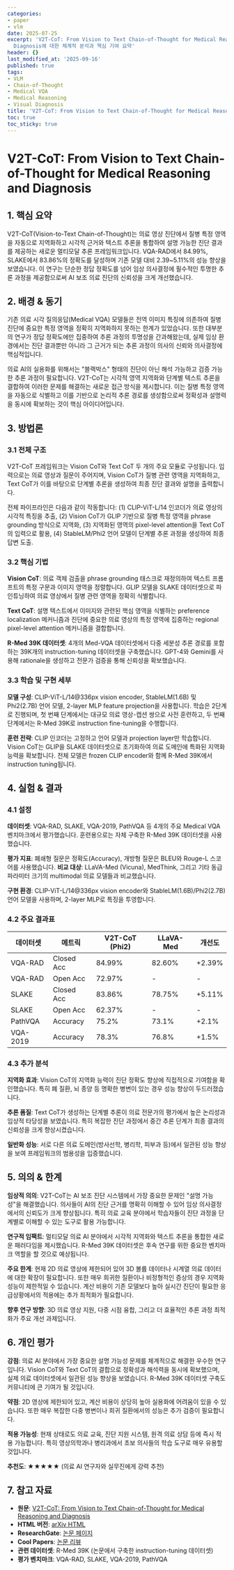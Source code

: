 ```yaml
---
categories:
- paper
- vlm
date: 2025-07-25
excerpt: 'V2T-CoT: From Vision to Text Chain-of-Thought for Medical Reasoning and
  Diagnosis에 대한 체계적 분석과 핵심 기여 요약'
header: {}
last_modified_at: '2025-09-16'
published: true
tags:
- VLM
- Chain-of-Thought
- Medical VQA
- Medical Reasoning
- Visual Diagnosis
title: 'V2T-CoT: From Vision to Text Chain-of-Thought for Medical Reasoning and Diagnosis'
toc: true
toc_sticky: true
---
```


# V2T-CoT: From Vision to Text Chain-of-Thought for Medical Reasoning and Diagnosis


## 1. 핵심 요약

V2T-CoT(Vision-to-Text Chain-of-Thought)는 의료 영상 진단에서 질병 특정 영역을 자동으로 지역화하고 시각적 근거와 텍스트 추론을 통합하여 설명 가능한 진단 결과를 제공하는 새로운 멀티모달 추론 프레임워크입니다. VQA-RAD에서 84.99%, SLAKE에서 83.86%의 정확도를 달성하며 기존 모델 대비 2.39~5.11%의 성능 향상을 보였습니다. 이 연구는 단순한 정답 정확도를 넘어 임상 의사결정에 필수적인 투명한 추론 과정을 제공함으로써 AI 보조 의료 진단의 신뢰성을 크게 개선했습니다.

## 2. 배경 & 동기

기존 의료 시각 질의응답(Medical VQA) 모델들은 전역 이미지 특징에 의존하여 질병 진단에 중요한 특정 영역을 정확히 지역화하지 못하는 한계가 있었습니다. 또한 대부분의 연구가 정답 정확도에만 집중하여 추론 과정의 투명성을 간과해왔는데, 실제 임상 환경에서는 진단 결과뿐만 아니라 그 근거가 되는 추론 과정이 의사의 신뢰와 의사결정에 핵심적입니다.

의료 AI의 실용화를 위해서는 "블랙박스" 형태의 진단이 아닌 해석 가능하고 검증 가능한 추론 과정이 필요합니다. V2T-CoT는 시각적 영역 지역화와 단계별 텍스트 추론을 결합하여 이러한 문제를 해결하는 새로운 접근 방식을 제시합니다. 이는 질병 특정 영역을 자동으로 식별하고 이를 기반으로 논리적 추론 경로를 생성함으로써 정확성과 설명력을 동시에 확보하는 것이 핵심 아이디어입니다.

## 3. 방법론
### 3.1 전체 구조

V2T-CoT 프레임워크는 Vision CoT와 Text CoT 두 개의 주요 모듈로 구성됩니다. 입력으로는 의료 영상과 질문이 주어지며, Vision CoT가 질병 관련 영역을 지역화하고, Text CoT가 이를 바탕으로 단계별 추론을 생성하여 최종 진단 결과와 설명을 출력합니다.

전체 파이프라인은 다음과 같이 작동합니다: (1) CLIP-ViT-L/14 인코더가 의료 영상의 시각적 특징을 추출, (2) Vision CoT가 GLIP 기반으로 질병 특정 영역을 phrase grounding 방식으로 지역화, (3) 지역화된 영역의 pixel-level attention을 Text CoT의 입력으로 활용, (4) StableLM/Phi2 언어 모델이 단계별 추론 과정을 생성하여 최종 답변 도출.

### 3.2 핵심 기법

**Vision CoT**: 의료 객체 검출을 phrase grounding 태스크로 재정의하여 텍스트 프롬프트의 특정 구문과 이미지 영역을 정렬합니다. GLIP 모델을 SLAKE 데이터셋으로 파인튜닝하여 의료 영상에서 질병 관련 영역을 정확히 식별합니다.

**Text CoT**: 설명 텍스트에서 이미지와 관련된 핵심 영역을 식별하는 preference localization 메커니즘과 진단에 중요한 의료 영상의 특정 영역에 집중하는 regional pixel-level attention 메커니즘을 결합합니다.

**R-Med 39K 데이터셋**: 4개의 Med-VQA 데이터셋에서 다중 세분성 추론 경로를 포함하는 39K개의 instruction-tuning 데이터셋을 구축했습니다. GPT-4와 Gemini를 사용해 rationale을 생성하고 전문가 검증을 통해 신뢰성을 확보했습니다.

### 3.3 학습 및 구현 세부

**모델 구성**: CLIP-ViT-L/14@336px vision encoder, StableLM(1.6B) 및 Phi2(2.7B) 언어 모델, 2-layer MLP feature projection을 사용합니다. 학습은 2단계로 진행되며, 첫 번째 단계에서는 대규모 의료 영상-캡션 쌍으로 사전 훈련하고, 두 번째 단계에서는 R-Med 39K로 instruction fine-tuning을 수행합니다.

**훈련 전략**: CLIP 인코더는 고정하고 언어 모델과 projection layer만 학습합니다. Vision CoT는 GLIP을 SLAKE 데이터셋으로 초기화하여 의료 도메인에 특화된 지역화 능력을 확보합니다. 전체 모델은 frozen CLIP encoder와 함께 R-Med 39K에서 instruction tuning됩니다.

## 4. 실험 & 결과
### 4.1 설정

**데이터셋**: VQA-RAD, SLAKE, VQA-2019, PathVQA 등 4개의 주요 Medical VQA 벤치마크에서 평가했습니다. 훈련용으로는 자체 구축한 R-Med 39K 데이터셋을 사용했습니다.

**평가 지표**: 폐쇄형 질문은 정확도(Accuracy), 개방형 질문은 BLEU와 Rouge-L 스코어를 사용했습니다. **비교 대상**: LLaVA-Med (Vicuna), MedThink, 그리고 기타 동급 파라미터 크기의 multimodal 의료 모델들과 비교했습니다.

**구현 환경**: CLIP-ViT-L/14@336px vision encoder와 StableLM(1.6B)/Phi2(2.7B) 언어 모델을 사용하며, 2-layer MLP로 특징을 투영합니다.

### 4.2 주요 결과표

| 데이터셋 | 메트릭 | V2T-CoT (Phi2) | LLaVA-Med | 개선도 |
|----------|--------|----------------|-----------|--------|
| VQA-RAD | Closed Acc | 84.99% | 82.60% | +2.39% |
| VQA-RAD | Open Acc | 72.97% | - | - |
| SLAKE | Closed Acc | 83.86% | 78.75% | +5.11% |
| SLAKE | Open Acc | 62.37% | - | - |
| PathVQA | Accuracy | 75.2% | 73.1% | +2.1% |
| VQA-2019 | Accuracy | 78.3% | 76.8% | +1.5% |

### 4.3 추가 분석

**지역화 효과**: Vision CoT의 지역화 능력이 진단 정확도 향상에 직접적으로 기여함을 확인했습니다. 특히 폐 질환, 뇌 종양 등 명확한 병변이 있는 경우 성능 향상이 두드러졌습니다.

**추론 품질**: Text CoT가 생성하는 단계별 추론이 의료 전문가의 평가에서 높은 논리성과 임상적 타당성을 보였습니다. 특히 복잡한 진단 과정에서 중간 추론 단계가 최종 결과의 신뢰성을 크게 향상시켰습니다.

**일반화 성능**: 서로 다른 의료 도메인(방사선학, 병리학, 피부과 등)에서 일관된 성능 향상을 보여 프레임워크의 범용성을 입증했습니다.

## 5. 의의 & 한계

**임상적 의의**: V2T-CoT는 AI 보조 진단 시스템에서 가장 중요한 문제인 "설명 가능성"을 해결했습니다. 의사들이 AI의 진단 근거를 명확히 이해할 수 있어 임상 의사결정에서의 신뢰도가 크게 향상됩니다. 특히 의료 교육 분야에서 학습자들이 진단 과정을 단계별로 이해할 수 있는 도구로 활용 가능합니다.

**연구적 임팩트**: 멀티모달 의료 AI 분야에서 시각적 지역화와 텍스트 추론을 통합한 새로운 패러다임을 제시했습니다. R-Med 39K 데이터셋은 후속 연구를 위한 중요한 벤치마크 역할을 할 것으로 예상됩니다.

**주요 한계**: 현재 2D 의료 영상에 제한되어 있어 3D 볼륨 데이터나 시계열 의료 데이터에 대한 확장이 필요합니다. 또한 매우 희귀한 질환이나 비정형적인 증상의 경우 지역화 성능이 제한적일 수 있습니다. 계산 비용이 기존 모델보다 높아 실시간 진단이 필요한 응급상황에서의 적용에는 추가 최적화가 필요합니다.

**향후 연구 방향**: 3D 의료 영상 지원, 다중 시점 융합, 그리고 더 효율적인 추론 과정 최적화가 주요 개선 과제입니다.

## 6. 개인 평가

**강점**: 의료 AI 분야에서 가장 중요한 설명 가능성 문제를 체계적으로 해결한 우수한 연구입니다. Vision CoT와 Text CoT의 결합으로 정확성과 해석력을 동시에 확보했으며, 실제 의료 데이터셋에서 일관된 성능 향상을 보였습니다. R-Med 39K 데이터셋 구축도 커뮤니티에 큰 기여가 될 것입니다.

**약점**: 2D 영상에 제한되어 있고, 계산 비용이 상당히 높아 실용화에 어려움이 있을 수 있습니다. 또한 매우 복잡한 다중 병변이나 희귀 질환에서의 성능은 추가 검증이 필요합니다.

**적용 가능성**: 현재 상태로도 의료 교육, 진단 지원 시스템, 원격 의료 상담 등에 즉시 적용 가능합니다. 특히 영상의학과나 병리과에서 초보 의사들의 학습 도구로 매우 유용할 것입니다.

**추천도**: ★★★★★ (의료 AI 연구자와 실무진에게 강력 추천)

## 7. 참고 자료

- **원문**: [V2T-CoT: From Vision to Text Chain-of-Thought for Medical Reasoning and Diagnosis](https://arxiv.org/abs/2506.19610)
- **HTML 버전**: [arXiv HTML](https://arxiv.org/html/2506.19610v2)
- **ResearchGate**: [논문 페이지](https://www.researchgate.net/publication/392981031_V2T-CoT_From_Vision_to_Text_Chain-of-Thought_for_Medical_Reasoning_and_Diagnosis)
- **Cool Papers**: [논문 리뷰](https://papers.cool/arxiv/2506.19610)
- **관련 데이터셋**: R-Med 39K (논문에서 구축한 instruction-tuning 데이터셋)
- **평가 벤치마크**: VQA-RAD, SLAKE, VQA-2019, PathVQA
